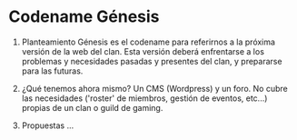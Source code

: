 Codename Génesis
================

1. Planteamiento
Génesis es el codename para referirnos a la próxima versión de la web del clan. Esta versión deberá enfrentarse a los problemas y necesidades pasadas y presentes del clan, y prepararse para las futuras.

2. ¿Qué tenemos ahora mismo?
Un CMS (Wordpress) y un foro. No cubre las necesidades ('roster' de miembros, gestión de eventos, etc...) propias de un clan o guild de gaming.

3. Propuestas
...
